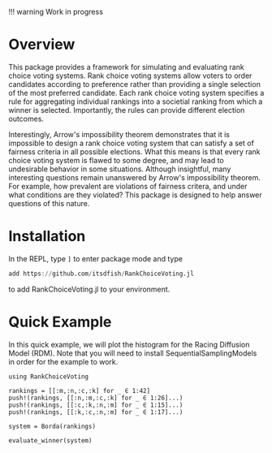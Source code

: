 !!! warning 
    Work in progress

# Overview

This package provides a framework for simulating and evaluating rank choice voting systems. Rank choice voting systems allow voters to order candidates according to preference rather than providing a single selection of the most preferred candidate. Each rank choice voting system specifies a rule for aggregating individual rankings into a societial ranking from which a winner is selected. Importantly, the rules can provide different election outcomes. 

Interestingly, Arrow's impossibility theorem demonstrates that it is impossible to design a rank choice voting system that can satisfy a set of fairness criteria in all possible elections. What this means is that every rank choice voting system is flawed to some degree, and may lead to undesirable behavior in some situations. Although insightful, many interesting questions remain unanswered by Arrow's impossibility theorem. For example, how prevalent are violations of fairness critera, and under what conditions are they violated? This package is designed to help answer questions of this nature.

# Installation

In the REPL, type `]` to enter package mode and type

```julia 
add https://github.com/itsdfish/RankChoiceVoting.jl
```
to add RankChoiceVoting.jl to your environment.

# Quick Example
In this quick example, we will plot the histogram for the Racing Diffusion Model (RDM). Note that you will need to install SequentialSamplingModels in order for the example to work.

```@example 
using RankChoiceVoting

rankings = [[:m,:n,:c,:k] for _ ∈ 1:42]
push!(rankings, [[:n,:m,:c,:k] for _ ∈ 1:26]...)
push!(rankings, [[:c,:k,:n,:m] for _ ∈ 1:15]...)
push!(rankings, [[:k,:c,:n,:m] for _ ∈ 1:17]...)

system = Borda(rankings)

evaluate_winner(system)
```
